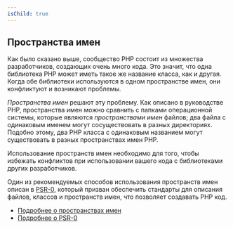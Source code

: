 ```yaml
---
isChild: true
---
```


## Пространства имен

Как было сказано выше, сообщество PHP состоит из множества разработчиков, создающих очень много кода. Это значит, что одна библиотека PHP может иметь такое же название класса, как и другая. Когда обе библиотеки используются в одном пространстве имен, они конфликтуют и возникают проблемы.

_Пространства имен_ решают эту проблему. Как описано в руководстве PHP, пространства имен можно сравнить с папками операционной системы, которые являются _пространствами имен_ файлов; два файла с одинаковым именем могут сосуществовать в разных директориях. Подобно этому, два PHP класса с одинаковым названием могут существовать в разных пространствах имен PHP.

Использование пространств имен необходимо для того, чтобы избежать конфликтов при использовании вашего кода с библиотеками других разработчиков.

Один из рекомендуемых способов использования пространств имен описан в [PSR-0][psr0], который призван обеспечить стандарты для описания файлов, классов и пространств имен, что позволяет создавать PHP код.

* [Подробнее о пространствах имен][namespaces]
* [Подробнее о PSR-0][psr0]

[namespaces]: http://php.net/manual/en/language.namespaces.php
[psr0]: https://github.com/getjump/fig-standards/blob/master/accepted/PSR-0.md
